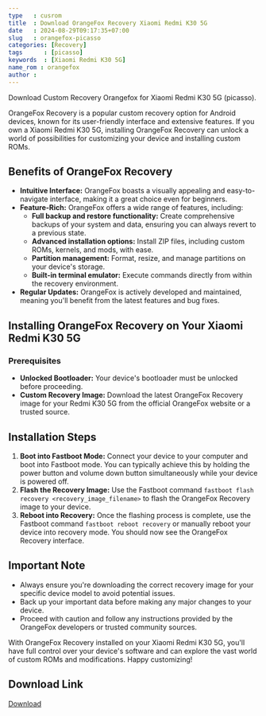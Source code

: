 ```yaml
---
type   : cusrom
title  : Download OrangeFox Recovery Xiaomi Redmi K30 5G
date   : 2024-08-29T09:17:35+07:00
slug   : orangefox-picasso
categories: [Recovery]
tags      : [picasso]
keywords  : [Xiaomi Redmi K30 5G]
name_rom : orangefox
author : 
---
```


Download Custom Recovery Orangefox for Xiaomi Redmi K30 5G (picasso).

OrangeFox Recovery is a popular custom recovery option for Android devices, known for its user-friendly interface and extensive features. If you own a Xiaomi Redmi K30 5G, installing OrangeFox Recovery can unlock a world of possibilities for customizing your device and installing custom ROMs.

## Benefits of OrangeFox Recovery

* **Intuitive Interface:** OrangeFox boasts a visually appealing and easy-to-navigate interface, making it a great choice even for beginners. 
* **Feature-Rich:** OrangeFox offers a wide range of features, including:
    * **Full backup and restore functionality:** Create comprehensive backups of your system and data, ensuring you can always revert to a previous state.
    * **Advanced installation options:** Install ZIP files, including custom ROMs, kernels, and mods, with ease.
    * **Partition management:** Format, resize, and manage partitions on your device's storage.
    * **Built-in terminal emulator:** Execute commands directly from within the recovery environment. 
* **Regular Updates:** OrangeFox is actively developed and maintained, meaning you'll benefit from the latest features and bug fixes.

## Installing OrangeFox Recovery on Your Xiaomi Redmi K30 5G

### Prerequisites

* **Unlocked Bootloader:** Your device's bootloader must be unlocked before proceeding.
* **Custom Recovery Image:** Download the latest OrangeFox Recovery image for your Redmi K30 5G from the official OrangeFox website or a trusted source.

## Installation Steps

1. **Boot into Fastboot Mode:** Connect your device to your computer and boot into Fastboot mode. You can typically achieve this by holding the power button and volume down button simultaneously while your device is powered off.
2. **Flash the Recovery Image:** Use the Fastboot command `fastboot flash recovery <recovery_image_filename>` to flash the OrangeFox Recovery image to your device.
3. **Reboot into Recovery:** Once the flashing process is complete, use the Fastboot command `fastboot reboot recovery` or manually reboot your device into recovery mode. You should now see the OrangeFox Recovery interface.

## Important Note

* Always ensure you're downloading the correct recovery image for your specific device model to avoid potential issues.
* Back up your important data before making any major changes to your device.
* Proceed with caution and follow any instructions provided by the OrangeFox developers or trusted community sources.

With OrangeFox Recovery installed on your Xiaomi Redmi K30 5G, you'll have full control over your device's software and can explore the vast world of custom ROMs and modifications. Happy customizing! 


## Download Link
[Download](https://orangefox.download/device/picasso)

